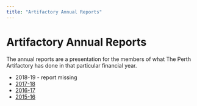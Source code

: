 ```yaml
---
title: "Artifactory Annual Reports"
---
```

# Artifactory Annual Reports

The annual reports are a presentation for the members of what The Perth Artifactory has done in that particular financial year.

-   2018-19 - report missing
-   [2017-18](https://wiki.artifactory.org.au/lib/exe/fetch.php?media=committee:perth_artifactory_-_annual_report_2017-18_.pdf)
-   [2016-17](https://wiki.artifactory.org.au/lib/exe/fetch.php?media=committee:annual_report_20162017.pdf)
-   [2015-16](https://wiki.artifactory.org.au/lib/exe/fetch.php?media=committee:perth_artifactory_annual_report_15-16.pdf)
